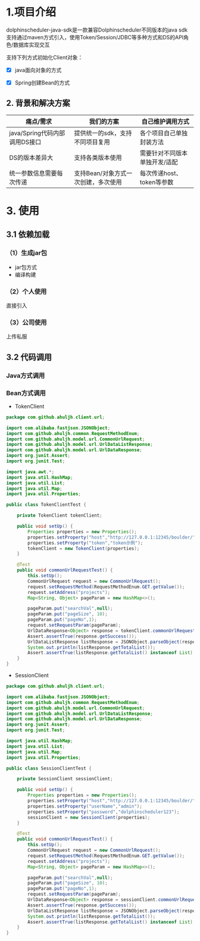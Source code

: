 # 1.项目介绍

dolphinscheduler-java-sdk是一款兼容Dolphinscheduler不同版本的java sdk
支持通过maven方式引入，使用Token/Session/JDBC等多种方式和DS的API角色/数据库实现交互

支持下列方式初始化Client对象：
- [x] java面向对象的方式
- [x] Spring创建Bean的方式


## 2. 背景和解决方案

| 痛点/需求                 | 我们的方案                | 自己维护调用方式          |
|-----------------------|----------------------|-------------------|
| java/Spring代码内部调用DS接口 | 提供统一的sdk，支持不同项目复用    | 各个项目自己单独封装方法      |
| DS的版本差异大              | 支持各类版本使用             | 需要针对不同版本单独开发/适配   |
| 统一参数信息需要每次传递  | 支持Bean/对象方式一次创建，多次使用 | 每次传递host、token等参数 | 


# 3. 使用
## 3.1 依赖加载
### （1）生成jar包
- jar包方式
- 编译构建

### （2）个人使用
直接引入

### （3）公司使用
上传私服


## 3.2 代码调用
### Java方式调用


### Bean方式调用
- TokenClient
```java
package com.github.ahuljh.client.url;

import com.alibaba.fastjson.JSONObject;
import com.github.ahuljh.common.RequestMethodEnum;
import com.github.ahuljh.model.url.CommonUrlRequest;
import com.github.ahuljh.model.url.UrlDataListResponse;
import com.github.ahuljh.model.url.UrlDataResponse;
import org.junit.Assert;
import org.junit.Test;

import java.awt.*;
import java.util.HashMap;
import java.util.List;
import java.util.Map;
import java.util.Properties;

public class TokenClientTest {

    private TokenClient tokenClient;

    public void setUp() {
        Properties properties = new Properties();
        properties.setProperty("host","http://127.0.0.1:12345/boulder/");
        properties.setProperty("token","token示例");
        tokenClient = new TokenClient(properties);
    }

    @Test
    public void commonUrlRequestTest() {
        this.setUp();
        CommonUrlRequest request = new CommonUrlRequest();
        request.setRequestMethod(RequestMethodEnum.GET.getValue());
        request.setAddress("projects");
        Map<String, Object> pageParam = new HashMap<>();

        pageParam.put("searchVal",null);
        pageParam.put("pageSize", 10);
        pageParam.put("pageNo",1);
        request.setRequestParam(pageParam);
        UrlDataResponse<Object> response = tokenClient.commonUrlRequest(request);
        Assert.assertTrue(response.getSuccess());
        UrlDataListResponse listResponse = JSONObject.parseObject(response.getData().toString(), UrlDataListResponse.class);
        System.out.println(listResponse.getTotalList());
        Assert.assertTrue(listResponse.getTotalList() instanceof List);
    }
}
```

- SessionClient
```java
package com.github.ahuljh.client.url;

import com.alibaba.fastjson.JSONObject;
import com.github.ahuljh.common.RequestMethodEnum;
import com.github.ahuljh.model.url.CommonUrlRequest;
import com.github.ahuljh.model.url.UrlDataListResponse;
import com.github.ahuljh.model.url.UrlDataResponse;
import org.junit.Assert;
import org.junit.Test;

import java.util.HashMap;
import java.util.List;
import java.util.Map;
import java.util.Properties;

public class SessionClientTest {

    private SessionClient sessionClient;

    public void setUp() {
        Properties properties = new Properties();
        properties.setProperty("host","http://127.0.0.1:12345/boulder/");
        properties.setProperty("userName","admin");
        properties.setProperty("password","dolphinscheduler123");
        sessionClient = new SessionClient(properties);
    }

    @Test
    public void commonUrlRequestTest() {
        this.setUp();
        CommonUrlRequest request = new CommonUrlRequest();
        request.setRequestMethod(RequestMethodEnum.GET.getValue());
        request.setAddress("projects");
        Map<String, Object> pageParam = new HashMap<>();

        pageParam.put("searchVal",null);
        pageParam.put("pageSize", 10);
        pageParam.put("pageNo",1);
        request.setRequestParam(pageParam);
        UrlDataResponse<Object> response = sessionClient.commonUrlRequest(request);
        Assert.assertTrue(response.getSuccess());
        UrlDataListResponse listResponse = JSONObject.parseObject(response.getData().toString(), UrlDataListResponse.class);
        System.out.println(listResponse.getTotalList());
        Assert.assertTrue(listResponse.getTotalList() instanceof List);
    }
}
```

